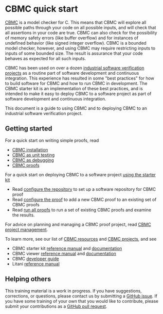 # CBMC quick start

[CBMC](https://github.com/diffblue/cbmc) is a model checker for
C. This means that CBMC will explore all possible paths through your code
on all possible inputs, and will check that all assertions in your code are
true.
CBMC can also check for the possibility of
memory safety errors (like buffer overflow) and for instances of
undefined behavior (like signed integer overflow).
CBMC is a bounded model checker, however, and using CBMC may require
restricting inputs to inputs of some bounded size.
The result is assurance that your code behaves as expected for all
such inputs.

CBMC has been used on
over a dozen [industrial software verification projects](projects.md)
as a routine part of software development and continuous integration.
This experience has resulted in some "best practices" for how to
build software for CBMC and how to run CBMC in development.
The CBMC starter kit is an implementation of these best practices,
and is intended to make it easy to deploy CBMC to a software project
as part of software development and continuous integration.

This document is a guide to using CBMC and to deploying CBMC to
an industrial software verification project.

## Getting started

For a quick start on writing simple proofs, read
  * [CBMC installation](installation.md)
  * [CBMC as unit testing](cbmc/overview/unit-testing.md)
  * [CBMC as debugging](cbmc/overview/introduction.md)
  * [CBMC proofs](cbmc/overview)

For a quick start on deploying CBMC to a software project
[using the starter kit](starter-kit/overview)

  * Read [configure the repository](starter-kit/overview#configure-the-repository)
    to set up a software repository for CBMC proof
  * Read [configure the proof](starter-kit/overview#configure-the-proof)
    to add a new CBMC proof to an existing set of CBMC proofs
  * Read [run all proofs](starter-kit/overview#run-all-the-proofs)
    to run a set of existing CBMC proofs and examine the results.

For advice on planning and managing a CBMC proof project,
read [CBMC project management](management).

To learn more, see our list of [CBMC resources](resources.md) and
[CBMC projects](projects.md), and see
  * CBMC starter kit [reference manual](https://model-checking.github.io/cbmc-starter-kit/reference-manual) and [documentation](https://model-checking.github.io/cbmc-starter-kit)
  * CBMC viewer [reference manual](https://model-checking.github.io/cbmc-viewer/reference-manual) and [documentation](https://model-checking.github.io/cbmc-viewer)
  * CBMC [developer guide](http://cprover.diffblue.com/)
  * Litani [reference manual](https://awslabs.github.io/aws-build-accumulator)

## Helping others

This training material is a work in progress.  If you have suggestions,
corrections, or questions, please contact us by submitting a
[GitHub issue](https://github.com/model-checking/cbmc-training/issues).
If you have some training of your own that you would like to contribute,
please submit your contributions as a
[GitHub pull request](https://github.com/model-checking/cbmc-training/pulls).
